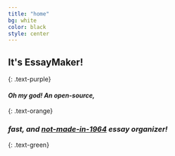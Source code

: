 ```yaml
---
title: "home"
bg: white
color: black
style: center
---
```


## **It's EssayMaker!**
{: .text-purple}

#### *Oh my god! An open-source,*
{: .text-orange}

### *fast, and [not-made-in-1964](https://books.google.com/ngrams/graph?content=graphic+organizer&year_start=1800&year_end=2000&corpus=15&smoothing=3&share=&direct_url=t1%3B%2Cgraphic%20organizer%3B%2Cc0#t1%3B%2Cgraphic%20organizer%3B%2Cc0) essay organizer!*
{: .text-green}


